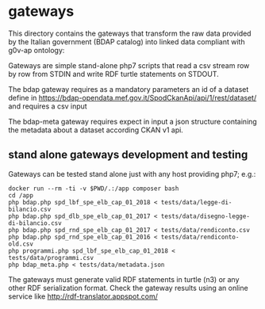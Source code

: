 # gateways

This directory contains the gateways that transform the raw data provided by the Italian government (BDAP catalog) into linked data compliant with g0v-ap ontology:

Gateways are simple stand-alone php7 scripts that read a csv stream row by row from STDIN and write RDF turtle statements on STDOUT. 

The bdap gateway requires as a mandatory parameters an id of a dataset define in https://bdap-opendata.mef.gov.it/SpodCkanApi/api/1/rest/dataset/ and requires a csv input

The bdap-meta gateway requires expect in input a json structure containing the metadata about a dataset according CKAN v1 api.


## stand alone gateways development and testing


Gateways can be tested stand alone just with any host providing php7; e.g.:

```
docker run --rm -ti -v $PWD/.:/app composer bash
cd /app
php bdap.php spd_lbf_spe_elb_cap_01_2018 < tests/data/legge-di-bilancio.csv
php bdap.php spd_dlb_spe_elb_cap_01_2017 < tests/data/disegno-legge-di-bilancio.csv 
php bdap.php spd_rnd_spe_elb_cap_01_2017 < tests/data/rendiconto.csv 
php bdap.php spd_rnd_spe_elb_cap_01_2016 < tests/data/rendiconto-old.csv 
php programmi.php spd_lbf_spe_elb_cap_01_2018 < tests/data/programmi.csv 
php bdap_meta.php < tests/data/metadata.json 
```

The gateways must generate valid RDF statements in turtle (n3) or any other RDF serialization format. Check the gateway results using an online service like http://rdf-translator.appspot.com/
 
